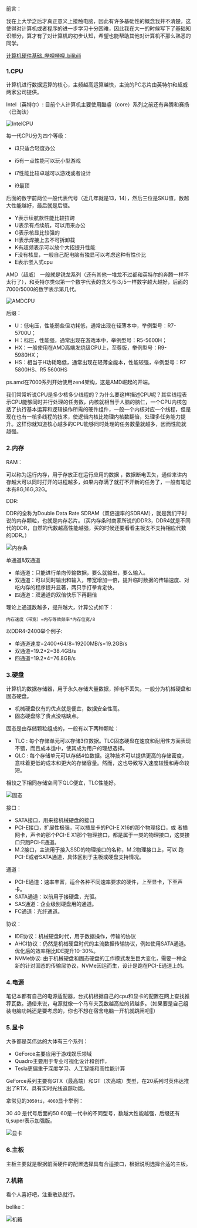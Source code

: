 前言：

我在上大学之后才真正意义上接触电脑，因此有许多基础性的概念我并不清楚，这使得对计算机或者程序的进一步学习十分困难，因此我在大一的时候写下了基础知识部分，算才有了对计算机的初步认知，希望也能帮助其他对计算机不那么熟悉的同学。

[计算机硬件基础_哔哩哔哩_bilibili](https://www.bilibili.com/video/BV1TL4y1N7ZM/?spm_id_from=333.999.0.0&vd_source=6bb92a819dfdcd7bd3bc4e88195b918d)

### 1.CPU

计算机进行数据运算的核心，主频越高运算越快，主流的PC芯片由英特尔和超威两家公司提供。

Intel（英特尔）:
	目前个人计算机主要使用酷睿（core）系列之前还有奔腾和赛扬（已淘汰）

![IntelCPU](./Picture/IntelCPU.jpg)

每一代CPU分为四个等级：

-  i3只适合轻度办公

-  i5有一点性能可以玩小型游戏
-  i7性能比较卓越可以游戏或者设计
-  i9最顶

后面的数字前两位一般代表代号（近几年就是13，14），然后三位是SKU值，数越大性能越好，最后就是后缀。

- Y表示续航款性能比较拉跨
- U表示有点续航，可以用来办公
- G表示核显比较强的
- H表示焊接上去不可拆卸载
- K有超频表示可以放个大招提升性能
- F没有核显，一般自己配电脑有独显可以考虑这种有性价比
- E表示嵌入式cpu

AMD（超威）
一般就是锐龙系列（还有其他一堆龙不过都和英特尔的奔腾一样不太行了），和英特尔类似第一个数字代表的含义与i3,i5一样数字越大越好，后面的7000/5000的数字表示第几代。

![AMDCPU](./Picture/AMDCPU.jpg)

后缀：

- U：低电压，性能弱些但功耗低，通常出现在轻薄本中，举例型号：R7-5700U；
- H：标压，性能强，通常出现在游戏本中，举例型号：R5-5600H；
- HX：一般使用在AMD高端发烧级CPU上，至尊版，举例型号：R9-5980HX；
- HS：相当于H功耗略低，通常出现在轻薄全能本，性能较强，举例型号：R7 5800HS、R5 5600HS

ps.amd在7000系列开始使用zen4架构，这是AMD崛起的开端。

我们常常听说CPU是多少核多少线程的？为什么要这样描述CPU呢？其实线程表示CPU能够同时并行处理的任务数，内核就相当于人脑的脑仁，一个CPU内核包括了执行基本运算和逻辑操作所需的硬件组件，一般一个内核对应一个线程，但是现在也有一核多线程的技术，使逻辑内核比物理内核数翻倍，处理多任务能力提升。这样你就知道核心越多的CPU能够同时处理的任务数量就越多，因而性能就越强。

### 2.内存

RAM：

可以称为运行内存，用于存放正在运行应用的数据 ，数据断电丢失，通俗来讲内存越大可以同时打开的进程越多，如果内存满了就打不开新的任务了，一般有笔记本有8G,16G,32G。

DDR:

DDR的全称为Double Data Rate SDRAM（双倍速率的SDRAM），就是我们平时说的内存颗粒，也就是内存芯片。（买内存条时商家所说的DDR3，DDR4就是不同代的DDR，自然的代数越高性能越强，买的时候还要看看主板支不支持相应代数的DDR。）

![内存条](./Picture/内存条.jpg)

单通道&双通道

- 单通道：只能进行单向传输数据，要么就输出，要么输入。
- 双通道：可以同时输出和输入，带宽增加一倍，提升临时数据的传输速度、对吃内存的程序提升显著，两只手打拳肯定快。
- 四通道：双通道的双倍快乐下再翻倍

理论上通道数越多，提升越大，计算公式如下：

```
内存速度（带宽）=内存等效频率*内存位宽/8
```

以DDR4-2400举个例子:

- 单通道速度=2400*64/8=19200MB/s=19.2GB/s
- 双通道=19.2*2=38.4GB/s
- 四通道=19.2*4=76.8GB/s

### 3.硬盘

计算机的数据存储器，用于永久存储大量数据，掉电不丢失。一般分为机械硬盘和固态硬盘。

- 机械硬盘仅有的优点就是便宜，数据安全性高。
- 固态硬盘除了贵点没啥缺点。

固态是由存储颗粒组成的，一般有以下两种颗粒：

- TLC : 每个存储单元可以存储3位数据。TLC固态硬盘在速度和耐用性方面表现不错，而且成本适中，使其成为用户的理想选择。
- QLC : 每个存储单元可以存储4位数据。这种技术可以提供更高的存储密度，意味着更低的成本和更大的存储容量。然而，这也导致写入速度较慢和寿命较短。

相较之下相同存储空间下QLC便宜，TLC性能好。

![固态](./Picture/固态.jpg)

接口：

- SATA接口，用来接机械硬盘的接口
- PCI-E接口，扩展性极强，可以插显卡的PCI-E X16的那个物理接口，或	者插网卡，声卡的那个PCI-E X1那个物理接口，都是属于一类的物理接口，这类接口只跑PCI-E通道。
- M.2接口，主流用于接入SSD的物理接口的名称，M.2物理接口上，可以	跑PCI-E或者SATA通道，具体区别于主板或硬盘支持情况。

通道：

- PCI-E通道：速率丰富，适合各种不同速率要求的硬件，上至显卡，下至声卡。
- SATA通道：以前用于接硬盘，光驱。
- SAS通道：企业级别硬盘用的通道。
- FC通道：光纤通道。

协议：

- IDE协议：机械硬盘时代，用于数据操作，传输的协议
- AHCI协议：仍然是机械硬盘时代的主流数据传输协议，例如使用SATA通道。优化后的效率相比IDE提升10-30%。
- NVMe协议: 由于机械硬盘和固态硬盘的工作模式发生巨大变化，需要一种全新的针对固态的传输层协议，NVMe因运而生，设计是跑在PCI-E通道上的。

### 4.电源

笔记本都有自己的电源适配器，台式机根据自己的cpu和显卡的配置在网上查找推荐瓦数。通俗来说，电源就像一个马车夫瓦数越高拉的货越多。（如果要是自己组装电脑功耗还是要考虑的，你也不想在宿舍电脑一开机就跳闸吧🤭）

### 5.显卡

大多都是英伟达的大体有三个系列：

- GeForce主要应用于游戏娱乐领域
- Quadro主要用于专业可视化设计和创作，
- Tesla更偏重于深度学习、人工智能和高性能计算

GeForce系列主要有GTX（最高端）和GT（次高端）类型，在20系列时英伟达推出了RTX，具有实时光线追踪功能。

拿常见的`3050ti`，`4060`显卡举例：

30 40 是代号后面的50 60是一代中的不同型号，数越大性能越强，后缀还有ti,super表示加强版。

![显卡](./Picture/显卡.png)

### 6.主板

主板主要就是根据前面硬件的配置选择具有合适接口，根据说明选择合适的主板。

### 7.机箱

看个人喜好吧，注重散热就行。

belike：

![机箱](./Picture/机箱.jpg)
